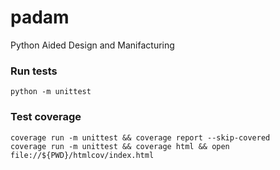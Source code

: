 # padam
Python Aided Design and Manifacturing


### Run tests
```
python -m unittest
```

### Test coverage
```
coverage run -m unittest && coverage report --skip-covered
coverage run -m unittest && coverage html && open file://${PWD}/htmlcov/index.html
```
